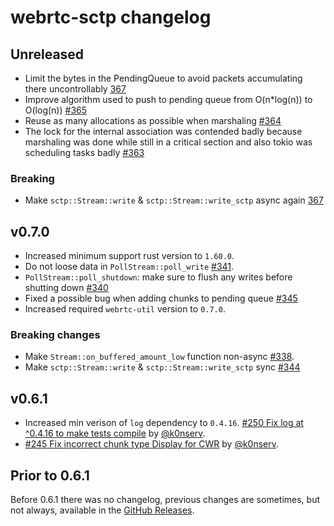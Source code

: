 # webrtc-sctp changelog

## Unreleased

* Limit the bytes in the PendingQueue to avoid packets accumulating there uncontrollably [367](https://github.com/webrtc-rs/webrtc/pull/367)
* Improve algorithm used to push to pending queue from O(n*log(n)) to O(log(n)) [#365](https://github.com/webrtc-rs/webrtc/pull/365)
* Reuse as many allocations as possible when marshaling [#364](https://github.com/webrtc-rs/webrtc/pull/364)
* The lock for the internal association was contended badly because marshaling was done while still in a critical section and also tokio was scheduling tasks badly [#363](https://github.com/webrtc-rs/webrtc/pull/363)

### Breaking

* Make `sctp::Stream::write` & `sctp::Stream::write_sctp` async again [367](https://github.com/webrtc-rs/webrtc/pull/367)

## v0.7.0

* Increased minimum support rust version to `1.60.0`.
* Do not loose data in `PollStream::poll_write` [#341](https://github.com/webrtc-rs/webrtc/pull/341).
* `PollStream::poll_shutdown`: make sure to flush any writes before shutting down [#340](https://github.com/webrtc-rs/webrtc/pull/340)
* Fixed a possible bug when adding chunks to pending queue [#345](https://github.com/webrtc-rs/webrtc/pull/345)
* Increased required `webrtc-util` version to `0.7.0`.

### Breaking changes

* Make `Stream::on_buffered_amount_low` function non-async [#338](https://github.com/webrtc-rs/webrtc/pull/338).
* Make `sctp::Stream::write` & `sctp::Stream::write_sctp` sync [#344](https://github.com/webrtc-rs/webrtc/pull/344)

## v0.6.1

* Increased min verison of `log` dependency to `0.4.16`. [#250 Fix log at ^0.4.16 to make tests compile](https://github.com/webrtc-rs/webrtc/pull/250) by [@k0nserv](https://github.com/k0nserv).
* [#245 Fix incorrect chunk type Display for CWR](https://github.com/webrtc-rs/webrtc/pull/245) by [@k0nserv](https://github.com/k0nserv).

## Prior to 0.6.1

Before 0.6.1 there was no changelog, previous changes are sometimes, but not always, available in the [GitHub Releases](https://github.com/webrtc-rs/sctp/releases).
